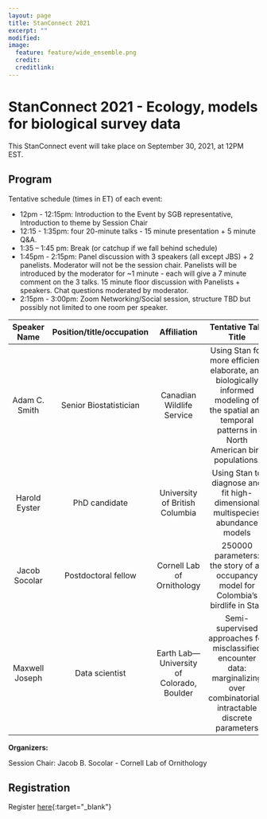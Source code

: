 ```yaml
---
layout: page
title: StanConnect 2021
excerpt: ""
modified:
image:
  feature: feature/wide_ensemble.png
  credit:
  creditlink:
---
```



# StanConnect 2021 - Ecology, models for biological survey data

This StanConnect event will take place on September 30, 2021, at 12PM EST. 

## Program

Tentative schedule (times in ET) of each event: 

-	12pm - 12:15pm: Introduction to the Event by SGB representative, Introduction to theme by Session Chair
-	12:15 - 1:35pm: four 20-minute talks - 15 minute presentation + 5 minute Q&A.
-	1:35 – 1:45 pm: Break (or catchup if we fall behind schedule)
-	1:45pm - 2:15pm: Panel discussion with 3 speakers (all except JBS) + 2 panelists. Moderator will not be the session chair. Panelists will be introduced by the moderator for ~1 minute - each will give a 7 minute comment on the 3 talks. 15 minute floor discussion with Panelists + speakers. Chat questions moderated by moderator.
-	2:15pm - 3:00pm: Zoom Networking/Social session, structure TBD but possibly not limited to one room per speaker.

| Speaker Name | Position/title/occupation | Affiliation | Tentative Talk Title |
|:-:|:-:|:-:|:-:|
| Adam C. Smith | Senior Biostatistician | Canadian Wildlife Service | Using Stan for more efficient, elaborate, and biologically informed modeling of the spatial and temporal patterns in North American bird populations. |
| Harold Eyster | PhD candidate | University of British Columbia | Using Stan to diagnose and fit high-dimensional multispecies abundance models |
| Jacob Socolar | Postdoctoral fellow | Cornell Lab of Ornithology | 250000 parameters: the story of an occupancy model for Colombia’s birdlife in Stan |
| Maxwell Joseph | Data scientist | Earth Lab—University of Colorado, Boulder | Semi-supervised approaches for misclassified encounter data: marginalizing over combinatorially intractable discrete parameters |


**Organizers:**

Session Chair: Jacob B. Socolar - Cornell Lab of Ornithology

## Registration

Register [here](https://www.eventbrite.com/e/158476919733){:target="_blank"} 
